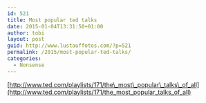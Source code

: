 ```yaml
---
id: 521
title: Most popular ted talks
date: 2015-01-04T13:31:50+01:00
author: tobi
layout: post
guid: http://www.lustauffotos.com/?p=521
permalink: /2015/most-popular-ted-talks/
categories:
  - Nonsense
---
```

[http://www.ted.com/playlists/171/the\_most\_popular\_talks\_of_all](http://www.ted.com/playlists/171/the_most_popular_talks_of_all)